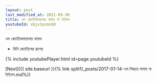 ```yaml
---
layout: post
last_modified_at: 2021-03-30
title: ওম জ্যোতিষমায়ানায় নামায গা টাইমস
youtubeId: xbjxtpcmsb0
---
```

 
 
 ওম জ্যোতিষমায়ানায় নামায  
 
 -  যিনি জ্যোতিষের রূপের 
 
  
 
  
 
 
 
 
 
 


{% include youtubePlayer.html id=page.youtubeId %}
 
[Next]({{ site.baseurl }}{% link  split1/_posts/2017-01-14-ওম সিদ্ধয়ে নামায গা টাইমস.md%})
 
